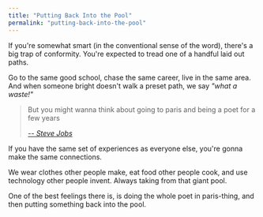 ```yaml
---
title: "Putting Back Into the Pool"
permalink: "putting-back-into-the-pool"
---
```


If you're somewhat smart (in the conventional sense of the word), there's a big trap of conformity. You're expected to tread one of a handful laid out paths.

Go to the same good school, chase the same career, live in the same area. And when someone bright doesn't walk a preset path, we say *"what a waste!"*

> But you might wanna think about going to paris and being a poet for a few years
>
> <cite><a href="https://www.youtube.com/watch?v=oPbcM5N5Sqg">-- Steve Jobs</a></cite>

If you have the same set of experiences as everyone else, you're gonna make the same connections.

We wear clothes other people make, eat food other people cook, and use technology other people invent. Always taking from that giant pool.

One of the best feelings there is, is doing the whole poet in paris-thing, and then putting something back into the pool.
